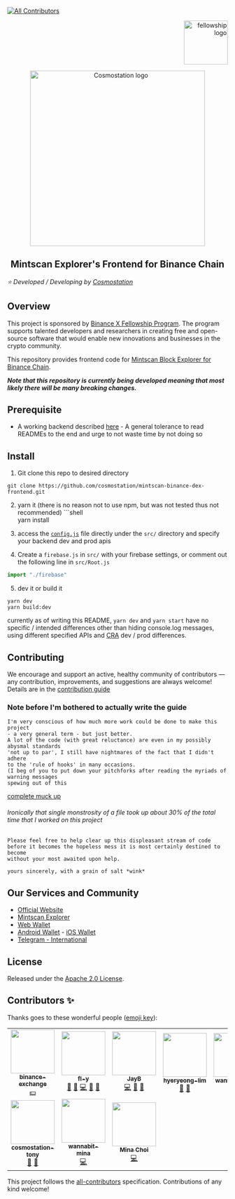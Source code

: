 <!-- ALL-CONTRIBUTORS-BADGE:START - Do not remove or modify this section -->
[![All Contributors](https://img.shields.io/badge/all_contributors-9-orange.svg?style=flat-square)](#contributors-)
<!-- ALL-CONTRIBUTORS-BADGE:END -->
<p align="right">
  <img width="100" src="https://user-images.githubusercontent.com/31615341/79631890-e5e09680-8196-11ea-9a26-e613b30bb968.png" alt="fellowship logo">
</p>

<p align="center">    
  <a href="https://www.cosmostation.io" target="_blank" rel="noopener noreferrer"><img width="400" src="https://user-images.githubusercontent.com/31615341/78533120-614f5900-7823-11ea-901a-b745880594cf.png" alt="Cosmostation logo"></a>    
</p>

<h2 align="center">    
  Mintscan Explorer's Frontend for Binance Chain     
</h2>

*:star: Developed / Developing by [Cosmostation](https://www.cosmostation.io/)*    
 ## Overview 
 This project is sponsored by [Binance X Fellowship Program](https://binancex.dev/fellowship.html). The program supports talented developers and researchers in creating free and open-source software that would enable new innovations and businesses in the crypto community.
    
This repository provides frontend code for [Mintscan Block Explorer for Binance Chain](https://binance.mintscan.io/).    
   
 **_Note that this repository is currently being developed meaning that most likely there will be many breaking changes._**    
 ## Prerequisite    
 - A working backend described [here](https://github.com/cosmostation/mintscan-binance-dex-backend/chain-exporter) - A general tolerance to read READMEs to the end and urge to not waste time by not doing so    
 ## Install 
 1. Git clone this repo to desired directory  
```shell    
git clone https://github.com/cosmostation/mintscan-binance-dex-frontend.git    
```    
2. yarn it (there is no reason not to use npm, but was not tested thus not recommended) ```shell    
yarn install    

3. access the [`config.js`](https://github.com/cosmostation/mintscan-binance-dex-frontend/blob/master/src/config.js) file directly under the `src/` directory and specify your backend dev and prod apis  
4. Create a `firebase.js` in `src/` with your firebase settings, or comment out the following line in `src/Root.js`
 ``` js
 import "./firebase"
```
5. dev it or build it  
```shell    
yarn dev  
yarn build:dev  
```    
currently as of writing this README, `yarn dev` and `yarn start` have no specific / intended differences other than hiding console.log messages, using different specified APIs and [CRA]([https://github.com/facebook/create-react-app](https://github.com/facebook/create-react-app)) dev / prod differences.  
    
## Contributing    
 We encourage and support an active, healthy community of contributors — any contribution, improvements, and suggestions are always welcome! Details are in the [contribution guide](https://github.com/cosmostation/mintscan-binance-dex-frontend/docs/CONTRIBUTING.md)    
    
### Note before I'm bothered to actually write the guide 
```    
I'm very conscious of how much more work could be done to make this project    
- a very general term - but just better.    
A lot of the code (with great reluctance) are even in my possibly abysmal standards    
'not up to par', I still have nightmares of the fact that I didn't adhere    
to the 'rule of hooks' in many occasions.    
(I beg of you to put down your pitchforks after reading the myriads of warning messages    
spewing out of this    
```    
    
[complete muck up](https://github.com/cosmostation/mintscan-binance-dex-frontend/blob/master/src/hooks/useIndexedPagination/useIndexedPagination.js)    
    
###### _Ironically that single monstrosity of a file took up about 30% of the total time that I worked on this project_ 
```    
Please feel free to help clear up this displeasant stream of code    
before it becomes the hopeless mess it is most certainly destined to become    
without your most awaited upon help.    
    
yours sincerely, with a grain of salt *wink*    
```    
## Our Services and Community 
- [Official Website](https://www.cosmostation.io) 
- [Mintscan Explorer](https://www.mintscan.io) 
- [Web Wallet](https://wallet.cosmostation.io) 
- [Android Wallet](https://bit.ly/2BWex9D) - [iOS Wallet](https://apple.co/2IAM3Xm) 
- [Telegram - International](https://t.me/cosmostation)    
 ## License    
 Released under the [Apache 2.0 License](https://github.com/cosmostation/mintscan-binance-dex-frontend/LICENSE).
## Contributors ✨

Thanks goes to these wonderful people ([emoji key](https://allcontributors.org/docs/en/emoji-key)):

<!-- ALL-CONTRIBUTORS-LIST:START - Do not remove or modify this section -->
<!-- prettier-ignore-start -->
<!-- markdownlint-disable -->
<table>
  <tr>
    <td align="center"><a href="https://github.com/binance-exchange"><img src="https://avatars2.githubusercontent.com/u/32770468?v=4" width="100px;" alt=""/><br /><sub><b>binance-exchange</b></sub></a><br /><a href="#financial-binance-exchange" title="Financial">💵</a></td>
    <td align="center"><a href="http://dev.to/fly"><img src="https://avatars3.githubusercontent.com/u/31615341?v=4" width="100px;" alt=""/><br /><sub><b>fl-y</b></sub></a><br /><a href="https://github.com/Cosmostation/mintscan-binance-dex-frontend/commits?author=fl-y" title="Documentation">📖</a> <a href="https://github.com/Cosmostation/mintscan-binance-dex-frontend/issues?q=author%3Afl-y" title="Bug reports">🐛</a> <a href="https://github.com/Cosmostation/mintscan-binance-dex-frontend/commits?author=fl-y" title="Code">💻</a> <a href="#ideas-fl-y" title="Ideas, Planning, & Feedback">🤔</a> <a href="#maintenance-fl-y" title="Maintenance">🚧</a></td>
    <td align="center"><a href="https://jaybdev.net"><img src="https://avatars1.githubusercontent.com/u/20435620?v=4" width="100px;" alt=""/><br /><sub><b>JayB</b></sub></a><br /><a href="https://github.com/Cosmostation/mintscan-binance-dex-frontend/commits?author=kogisin" title="Code">💻</a> <a href="#projectManagement-kogisin" title="Project Management">📆</a> <a href="#question-kogisin" title="Answering Questions">💬</a></td>
    <td align="center"><a href="https://github.com/hyeryeong-lim"><img src="https://avatars1.githubusercontent.com/u/63229379?v=4" width="100px;" alt=""/><br /><sub><b>hyeryeong-lim</b></sub></a><br /><a href="#design-hyeryeong-lim" title="Design">🎨</a> <a href="#question-hyeryeong-lim" title="Answering Questions">💬</a></td>
    <td align="center"><a href="https://www.wannabit.io"><img src="https://avatars0.githubusercontent.com/u/34641156?v=4" width="100px;" alt=""/><br /><sub><b>wannabit-dev</b></sub></a><br /><a href="#userTesting-wannabit-dev" title="User Testing">📓</a></td>
    <td align="center"><a href="https://www.cosmostation.io"><img src="https://avatars2.githubusercontent.com/u/43632038?v=4" width="100px;" alt=""/><br /><sub><b>David Park</b></sub></a><br /><a href="#business-thaidout" title="Business development">💼</a> <a href="#fundingFinding-thaidout" title="Funding Finding">🔍</a></td>
  </tr>
  <tr>
    <td align="center"><a href="https://github.com/cosmostation-tony"><img src="https://avatars0.githubusercontent.com/u/57337630?v=4" width="100px;" alt=""/><br /><sub><b>cosmostation-tony</b></sub></a><br /><a href="#ideas-cosmostation-tony" title="Ideas, Planning, & Feedback">🤔</a> <a href="#userTesting-cosmostation-tony" title="User Testing">📓</a></td>
    <td align="center"><a href="https://github.com/wannabit-mina"><img src="https://avatars0.githubusercontent.com/u/34847819?v=4" width="100px;" alt=""/><br /><sub><b>wannabit-mina</b></sub></a><br /><a href="https://github.com/Cosmostation/mintscan-binance-dex-frontend/commits?author=wannabit-mina" title="Code">💻</a></td>
    <td align="center"><a href="https://minami-choi.github.io/"><img src="https://avatars2.githubusercontent.com/u/28688788?v=4" width="100px;" alt=""/><br /><sub><b>Mina Choi</b></sub></a><br /><a href="https://github.com/Cosmostation/mintscan-binance-dex-frontend/commits?author=minami-choi" title="Code">💻</a></td>
  </tr>
</table>

<!-- markdownlint-enable -->
<!-- prettier-ignore-end -->
<!-- ALL-CONTRIBUTORS-LIST:END -->

This project follows the [all-contributors](https://github.com/all-contributors/all-contributors) specification. Contributions of any kind welcome!